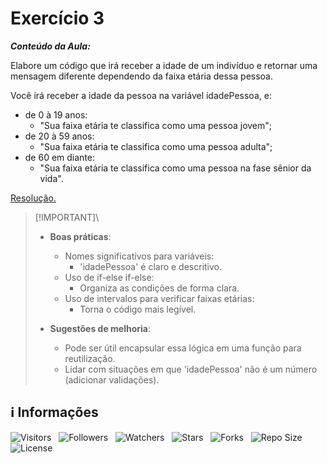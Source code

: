 <!-- Título -->
# Exercício 3

***Conteúdo da Aula:***

Elabore um código que irá receber a idade de um indivíduo e retornar uma mensagem diferente dependendo da faixa etária dessa pessoa.

Você irá receber a idade da pessoa na variável idadePessoa, e:

* de 0 à 19 anos:
  * "Sua faixa etária te classifica como uma pessoa jovem";
* de 20 à 59 anos:
  * "Sua faixa etária te classifica como uma pessoa adulta";
* de 60 em diante:
  * "Sua faixa etária te classifica como uma pessoa na fase sênior da vida".

[Resolução.](main.ts)

> [!IMPORTANT]\
>
> * **Boas práticas**:
>   * Nomes significativos para variáveis:
>     * 'idadePessoa' é claro e descritivo.
>   * Uso de if-else if-else:
>     * Organiza as condições de forma clara.
>   * Uso de intervalos para verificar faixas etárias:
>     * Torna o código mais legível.
>
> * **Sugestões de melhoria**:
>   * Pode ser útil encapsular essa lógica em uma função para reutilização.
>   * Lidar com situações em que 'idadePessoa' não é um número (adicionar validações).

<!-- Informações -->
## &#8505; Informações

![Visitors](https://api.visitorbadge.io/api/visitors?path=Devsgeeknerd%2Fcla-exe-3-exe-usa-est-dec-log-par-pro-exe-pra-est-dec-bas&label=Visitantes&labelColor=%23700070&labelStyle=none&countColor=%23000fff&style=plastic&color=%23ffffff "Total de Visitantes")
&nbsp;
![Followers](https://img.shields.io/github/followers/Devsgeeknerd?style=p&label=Seguidores&labelColor=800080&color=000fff "Total de Seguidores")
&nbsp;
![Watchers](https://img.shields.io/github/watchers/Devsgeeknerd/cla-exe-3-exe-usa-est-dec-log-par-pro-exe-pra-est-dec-bas?style=p&label=Observadores&labelColor=800080&color=000fff "Total de Observadores")
&nbsp;
![Stars](https://img.shields.io/github/stars/Devsgeeknerd/cla-exe-3-exe-usa-est-dec-log-par-pro-exe-pra-est-dec-bas?style=p&label=Estrelas&labelColor=800080&color=000fff "Total de Estrelas")
&nbsp;
![Forks](https://img.shields.io/github/forks/Devsgeeknerd/cla-exe-3-exe-usa-est-dec-log-par-pro-exe-pra-est-dec-bas?style=p&label=Bifurcações&labelColor=800080&color=000fff "Total de Bifurcações")
&nbsp;
![Repo Size](https://img.shields.io/github/repo-size/Devsgeeknerd/cla-exe-3-exe-usa-est-dec-log-par-pro-exe-pra-est-dec-bas?style=p&label=Tamanho&labelColor=800080&color=000fff "Tamanho do Repositório")
&nbsp;
![License](https://img.shields.io/github/license/Devsgeeknerd/cla-exe-3-exe-usa-est-dec-log-par-pro-exe-pra-est-dec-bas?style=p&label=Licença&labelColor=800080&color=000fff "Licença do Repositório")
